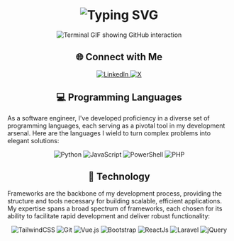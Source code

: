 <div align="center">
    <h1>
        <img src="https://readme-typing-svg.herokuapp.com?font=Jetbrains+mono&size=40&duration=3000&color=33FF33&center=true&vCenter=true&width=735&lines=Hey..+I'm+Abdulla+Al+Noman;Welcome+in+my+Github" alt="Typing SVG"/>
    </h1>
    <p>
        <img src="termina-gh.gif" alt="Terminal GIF showing GitHub interaction" />
    </p>
</div>

<h2 align="center">🌐 Connect with Me</h2>

<div align="center">
  <a href="https://www.linkedin.com/in/nomanabdulla/" target="_blank">
    <img src="https://img.shields.io/badge/Connect%20on%20LinkedIn-%230077B5.svg?&style=for-the-badge&logo=linkedin&logoColor=white" alt="LinkedIn"/>
  </a>
  
  <a href="https://x.com/aanoman2863" target="_blank">
    <img src="https://img.shields.io/badge/Connect%20on%20X-%230077B5.svg?&style=for-the-badge&logo=x&logoColor=white" alt="X"/>
  </a>
</div>

<h2 align="center" class="section-heading">💻 Programming Languages</h2>
<p>As a software engineer, I've developed proficiency in a diverse set of programming languages, each serving as a pivotal tool in my development arsenal. Here are the languages I wield to turn complex problems into elegant solutions:</p>
<div align="center">
  <img src="https://img.shields.io/badge/Python-3776AB?style=for-the-badge&logo=python&logoColor=white" alt="Python"/>
  <img src="https://img.shields.io/badge/JavaScript-F7DF1E?style=for-the-badge&logo=javascript&logoColor=black" alt="JavaScript"/>
  <img src="https://img.shields.io/badge/PowerShell-2C2D2F?style=for-the-badge&logo=powershell&logoColor=white" alt="PowerShell"/>
  <img src="https://img.shields.io/badge/PHP-4F5B93?style=for-the-badge&logo=php&logoColor=white" alt="PHP"/>
</div>

<h2 align="center" class="section-heading">🔧 Technology</h2>
<p>Frameworks are the backbone of my development process, providing the structure and tools necessary for building scalable, efficient applications. My expertise spans a broad spectrum of frameworks, each chosen for its ability to facilitate rapid development and deliver robust functionality:</p>
<div align="center">
  <img src="https://img.shields.io/badge/TailwindCSS-38B2AC?style=for-the-badge&logo=tailwindcss&logoColor=white" alt="TailwindCSS"/>
  <img src="https://img.shields.io/badge/Git-F05032?style=for-the-badge&logo=git&logoColor=white" alt="Git"/>
  <img src="https://img.shields.io/badge/Vue.js-4FC08D?style=for-the-badge&logo=vuedotjs&logoColor=white" alt="Vue.js"/>
  <img src="https://img.shields.io/badge/Bootstrap-7952B3?style=for-the-badge&logo=bootstrap&logoColor=white" alt="Bootstrap"/>
  <img src="https://img.shields.io/badge/react-7952B3?style=for-the-badge&logo=react&logoColor=white" alt="ReactJs"/>
  <img src="https://img.shields.io/badge/Laravel-F05340?style=for-the-badge&logo=laravel&logoColor=white" alt="Laravel"/>
  <img src="https://img.shields.io/badge/jQuery-0769AD?style=for-the-badge&logo=jquery&logoColor=white" alt="jQuery"/>
</div>
